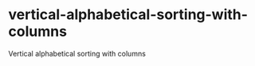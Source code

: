 vertical-alphabetical-sorting-with-columns
==========================================

Vertical alphabetical sorting with columns
